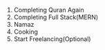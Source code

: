 
1. Completing Quran Again
2. Completing Full Stack(MERN)
3. Namaz
4. Cooking
5. Start Freelancing(Optional)